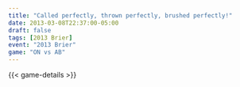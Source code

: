 ```yaml
---
title: "Called perfectly, thrown perfectly, brushed perfectly!"
date: 2013-03-08T22:37:00-05:00
draft: false
tags: [2013 Brier]
event: "2013 Brier"
game: "ON vs AB"
---
```

{{< game-details >}}
<!--more--> 